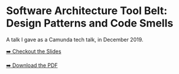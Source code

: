 # Software Architecture Tool Belt: Design Patterns and Code Smells

A talk I gave as a Camunda tech talk, in December 2019.

[:arrow_right: Checkout the Slides](https://cdn.statically.io/gh/nikku/software-architecture-toolbelt-talk-2019/c21e028b/index.html)

[:arrow_right: Download the PDF](https://cdn.statically.io/gh/nikku/software-architecture-toolbelt-talk-2019/c21e028b/software-architecture-tool-belt-design-patterns-code-smells.pdf)

